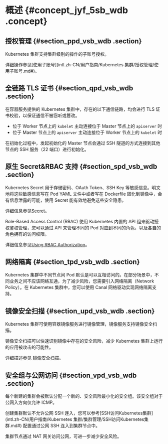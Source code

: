 # 概述 {#concept_jyf_5sb_wdb .concept}

## 授权管理 {#section_ppd_vsb_wdb .section}

Kubernetes 集群支持集群级别的操作的子账号授权。

详细操作参见[使用子账号](intl.zh-CN/用户指南/Kubernetes 集群/授权管理/使用子账号.md#)。

## 全链路 TLS 证书 {#section_qpd_vsb_wdb .section}

在容器服务提供的 Kubernetes 集群中，存在的以下通信链路，均会进行 TLS 证书校验，以保证通信不被窃听或篡改。

-   位于 Worker 节点上的 `kubelet` 主动连接位于 Master 节点上的 `apiserver` 时
-   位于 Master 节点上的 `apiserver` 主动连接位于 Worker 节点上的 `kubelet` 时

在初始化过程中，发起初始化的 Master 节点会通过 SSH 隧道的方式连接到其他节点的 SSH 服务（22 端口）进行初始化。

## 原生 Secret&RBAC 支持 {#section_spd_vsb_wdb .section}

Kubernetes Secret 用于存储密码、OAuth Token、SSH Key 等敏感信息。明文地将这些敏感信息写在 Pod YAML 文件中或者写在 Dockerfile 固化到镜像中，会有信息泄露的可能，使用 Secret 能有效地避免这些安全隐患。

详细信息参见[Secret](https://github.com/kubernetes/community/blob/master/contributors/design-proposals/auth/secrets.md)。

Role-Based Access Control \(RBAC\) 使用 Kubernetes 内置的 API 组来驱动授权鉴权管理，您可以通过 API 来管理不同的 Pod 对应到不同的角色，以及各自的角色拥有的访问权限。

详细信息参见[Using RBAC Authorization](https://kubernetes.io/docs/admin/authorization/rbac/)。

## 网络隔离 {#section_tpd_vsb_wdb .section}

Kubernetes 集群中不同节点间 Pod 默认是可以互相访问的。在部分场景中，不同业务之间不应该网络互通，为了减少风险，您需要引入网络隔离（Network Policy）。在 Kubernetes 集群中，您可以使用 Canal 网络驱动实现网络隔离支持。

## 镜像安全扫描 {#section_upd_vsb_wdb .section}

Kubernetes 集群可使用容器镜像服务进行镜像管理，镜像服务支持镜像安全扫描。

镜像安全扫描可以快速识别镜像中存在的安全风险，减少 Kubernetes 集群上运行的应用被攻击的可能性。

详细描述参见 [镜像安全扫描](https://www.alibabacloud.com/help/zh/doc-detail/60751.htm)。

## 安全组与公网访问 {#section_vpd_vsb_wdb .section}

每个新建的集群会被默认分配一个新的、安全风险最小化的安全组。该安全组对于公网入方向仅允许 ICMP。

创建集群默认不允许公网 SSH 连入，您可以参考[SSH访问Kubernetes集群](intl.zh-CN/用户指南/Kubernetes 集群/集群管理/SSH访问Kubernetes集群.md#) 配置通过公网 SSH 连入到集群节点中。

集群节点通过 NAT 网关访问公网，可进一步减少安全风险。

